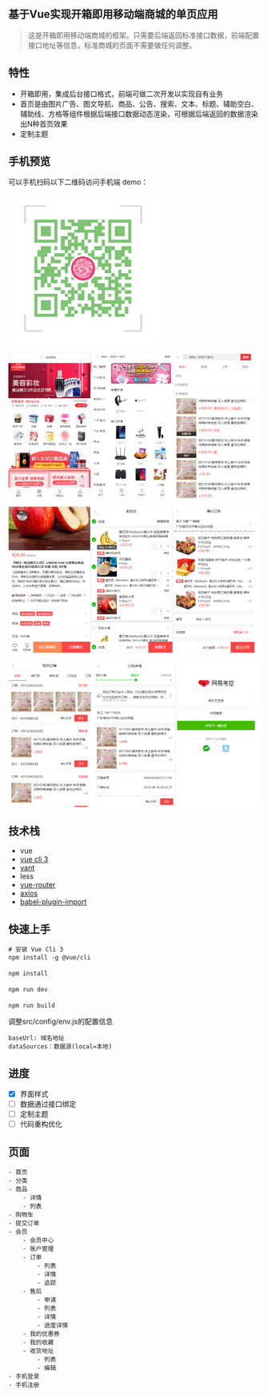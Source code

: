 ## 基于Vue实现开箱即用移动端商城的单页应用

>这是开箱即用移动端商城的框架。只需要后端返回标准接口数据，前端配置接口地址等信息，标准商城的页面不需要做任何调整。     


## 特性
- 开箱即用，集成后台接口格式，前端可做二次开发以实现自有业务
- 首页是由图片广告、图文导航、商品、公告、搜索、文本、标题、辅助空白、辅助线、方格等组件根据后端接口数据动态渲染，可根据后端返回的数据渲染出N种首页效果
- 定制主题

## 手机预览

可以手机扫码以下二维码访问手机端 demo：   

![](./docs/static/qrcode.png)

![](./docs/static/show1.jpg)

![](./docs/static/show2.jpg)

![](./docs/static/show3.jpg)


## 技术栈

- vue
- [vue cli 3](https://cli.vuejs.org/zh/guide/installation.html)
- [vant](https://github.com/youzan/vant)
- less
- [vue-router](https://router.vuejs.org/zh/installation.html)
- [axios](https://github.com/axios/axios)
- [babel-plugin-import](https://github.com/ant-design/babel-plugin-import)


## 快速上手

```
# 安装 Vue Cli 3
npm install -g @vue/cli

npm install

npm run dev

npm run build
```

调整src/config/env.js的配置信息
```
baseUrl: 域名地址
dataSources：数据源(local=本地)
```
## 进度
- [x] 界面样式
- [ ] 数据通过接口绑定
- [ ] 定制主题
- [ ] 代码重构优化

## 页面
```
- 首页
- 分类
- 商品
    - 详情
    - 列表
- 购物车
- 提交订单
- 会员
    - 会员中心
    - 账户管理
    - 订单
        - 列表
        - 详情
        - 追踪
    - 售后
        - 申请
        - 列表
        - 详情
        - 进度详情
    - 我的优惠券
    - 我的收藏
    - 收货地址
        - 列表
        - 编辑
- 手机登录
- 手机注册


```

